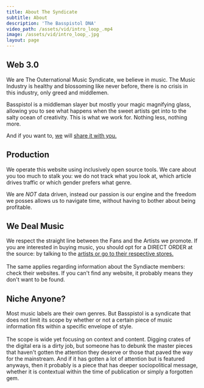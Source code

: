 ```yaml
---
title: About The Syndicate
subtitle: About
description: 'The Basspistol DNA'
video_path: /assets/vid/intro_loop_.mp4
image: /assets/vid/intro_loop_.jpg
layout: page
---
```

## Web 3.0
We are The Outernational Music Syndicate, we believe in music. The Music Industry is healthy and blossoming like never before, there is no crisis in this industry, only greed and middlemen.

Basspistol is a middleman slayer but mostly your magic magnifying glass, allowing you to see what happens when the sweet artists get into to the salty ocean of creativity. This is what we work for. Nothing less, nothing more.

And if you want to, <a href="/artists/">we</a> will <a href="/radio">share it with you.</a>

## Production
We operate this website using inclusively open source tools. We care about you too much to stalk you: we do not track what you look at, which article drives traffic or which gender prefers what genre. 

We are *NOT* data driven, instead our passion is our engine and the freedom we posses allows us to navigate time, without having to bother about being profitable.</p>

## We Deal Music

We respect the straight line between the Fans and the Artists we promote. If you are interested in buying music, you should opt for a DIRECT ORDER at the source: by talking to the <a href="/artists/">artists or go to their respective stores.</a><br /><br />The same applies regarding information about the Syndiacte members: check their websites. If you can't find any website, it probably means they don't want to be found.

## Niche Anyone?

Most music labels are their own genres. But Basspistol is a syndicate that does not limit its scope by whether or not a certain piece of music information fits within a specific envelope of style.<br /><br />The scope is wide yet focusing on context and content. Digging crates of the digital era is a dirty job, but someone has to debunk the master pieces that haven't gotten the attention they deserve or those that paved the way for the mainstream. And if it has gotten a lot of attention but is featured anyways, then it probably is a piece that has deeper sociopolitical message, whether it is contextual within the time of publication or simply a forgotten gem.
